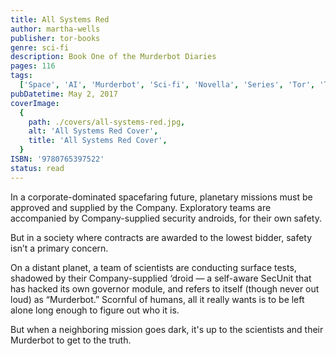 ```yaml
---
title: All Systems Red
author: martha-wells
publisher: tor-books
genre: sci-fi
description: Book One of the Murderbot Diaries
pages: 116
tags:
  ['Space', 'AI', 'Murderbot', 'Sci-fi', 'Novella', 'Series', 'Tor', 'Tor.com']
pubDatetime: May 2, 2017
coverImage:
  {
    path: ./covers/all-systems-red.jpg,
    alt: 'All Systems Red Cover',
    title: 'All Systems Red Cover',
  }
ISBN: '9780765397522'
status: read
---
```


In a corporate-dominated spacefaring future, planetary missions must be approved and supplied by the Company. Exploratory teams are accompanied by Company-supplied security androids, for their own safety.

But in a society where contracts are awarded to the lowest bidder, safety isn’t a primary concern.

On a distant planet, a team of scientists are conducting surface tests, shadowed by their Company-supplied ‘droid — a self-aware SecUnit that has hacked its own governor module, and refers to itself (though never out loud) as “Murderbot.” Scornful of humans, all it really wants is to be left alone long enough to figure out who it is.

But when a neighboring mission goes dark, it's up to the scientists and their Murderbot to get to the truth.
